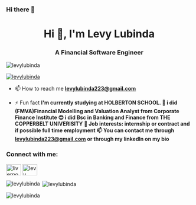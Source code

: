 ### Hi there 👋
<h1 align="center">Hi 👋, I'm Levy Lubinda</h1>
<h3 align="center"> A Financial Software Engineer </h3>

<p align="left"> <img src="https://komarev.com/ghpvc/?username=levylubinda&label=Profile%20views&color=0e75b6&style=flat" alt="levylubinda" /> </p>

<p align="left"> <a href="https://github.com/ryo-ma/github-profile-trophy"><img src="https://github-profile-trophy.vercel.app/?username=levylubinda" alt="levylubinda" /></a> </p>

- 📫 How to reach me **levylubinda223@gmail.com**

- ⚡ Fun fact **I'm currently studying at HOLBERTON SCHOOL. 🌱 i did (FMVA)Financial Modelling and Valuation Analyst from Corporate Finance Institute 😊 i did Bsc in Banking and Finance from THE COPPERBELT UNIVERISITY 💼 Job interests: internship or contract and if possible full time employment 📫 You can contact me through levylubinda223@gmail.com or through my linkedln on my bio**

<h3 align="left">Connect with me:</h3>
<p align="left">
<a href="https://twitter.com/liverpool2.0" target="blank"><img align="center" src="https://raw.githubusercontent.com/rahuldkjain/github-profile-readme-generator/master/src/images/icons/Social/twitter.svg" alt="liverpool2.0" height="30" width="40" /></a>
<a href="https://linkedin.com/in/levy lubinda" target="blank"><img align="center" src="https://raw.githubusercontent.com/rahuldkjain/github-profile-readme-generator/master/src/images/icons/Social/linked-in-alt.svg" alt="levy lubinda" height="30" width="40" /></a>
</p>

<p><img align="left" src="https://github-readme-stats.vercel.app/api/top-langs?username=levylubinda&show_icons=true&locale=en&layout=compact" alt="levylubinda" /></p>

<p>&nbsp;<img align="center" src="https://github-readme-stats.vercel.app/api?username=levylubinda&show_icons=true&locale=en" alt="levylubinda" /></p>

<p><img align="center" src="https://github-readme-streak-stats.herokuapp.com/?user=levylubinda&" alt="levylubinda" /></p>

<!--
**Levylubinda/LevyLubinda** is a ✨ _special_ ✨ repository because its `README.md` (this file) appears on your GitHub profile.

Here are some ideas to get you started:

- 🔭 I’m currently working on ...
- 🌱 I’m currently learning ...
- 👯 I’m looking to collaborate on ...
- 🤔 I’m looking for help with ...
- 💬 Ask me about ...
- 📫 How to reach me: ...
- 😄 Pronouns: ...
- ⚡ Fun fact: ...
-->
